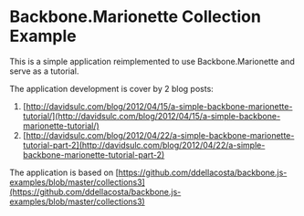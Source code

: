 Backbone.Marionette Collection Example
======================================

This is a simple application reimplemented to use Backbone.Marionette and serve as a tutorial.

The application development is cover by 2 blog posts:

 1. [http://davidsulc.com/blog/2012/04/15/a-simple-backbone-marionette-tutorial/](http://davidsulc.com/blog/2012/04/15/a-simple-backbone-marionette-tutorial/)
 2. [http://davidsulc.com/blog/2012/04/22/a-simple-backbone-marionette-tutorial-part-2](http://davidsulc.com/blog/2012/04/22/a-simple-backbone-marionette-tutorial-part-2)

The application is based on [https://github.com/ddellacosta/backbone.js-examples/blob/master/collections3](https://github.com/ddellacosta/backbone.js-examples/blob/master/collections3)